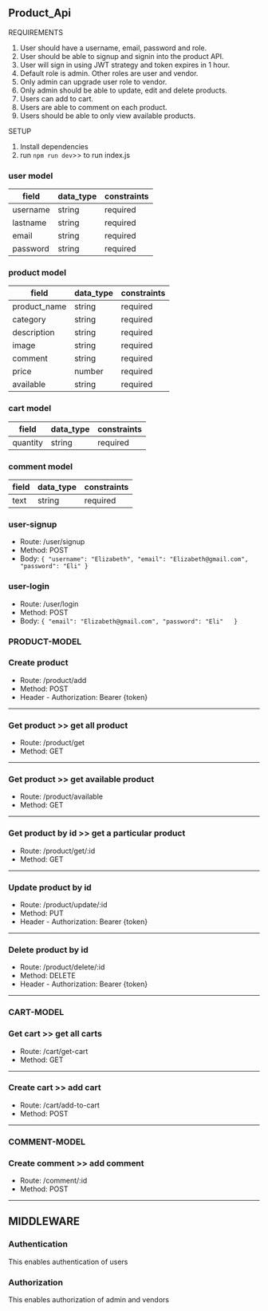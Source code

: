 ## Product_Api

REQUIREMENTS
1. User should have a username, email, password and role.
2. User should be able to signup and signin into the product API.
3. User will sign in using JWT strategy and token expires in 1 hour.
4. Default role is admin. Other roles are user and vendor.
5. Only admin can upgrade user role to vendor.
6. Only admin should be able to update, edit and delete products.
7. Users can add to cart.
8. Users are able to comment on each product.
9. Users should be able to only view available products.


SETUP
1. Install dependencies
2. run `npm run dev`>> to run index.js



### user model
| field  |  data_type | constraints  |
|---|---|---|
|  username | string  |  required |
|  lastname  |  string |  required |
|  email     | string  |  required |
|  password |   string |  required  |

### product model
| field  |  data_type | constraints  |
|---|---|---|
|  product_name |  string |  required |
|  category |  string |  required |
|  description | string  |  required |
|  image  |  string |  required  |
|  comment  | string  |  required |
|  price |   number |  required  |
|  available |  string |  required |

### cart model
| field  |  data_type | constraints  |
|---|---|---|
| quantity | string  |  required |

### comment model
| field  |  data_type | constraints  |
|---|---|---|
|  text | string  |  required |

### user-signup

- Route: /user/signup
- Method: POST
- Body: 
``
{
  "username": "Elizabeth",
  "email": "Elizabeth@gmail.com",
  "password": "Eli"
}
``

### user-login 

- Route: /user/login
- Method: POST
- Body: 
``
{
  "email": "Elizabeth@gmail.com",
  "password": "Eli"  
}
``
### PRODUCT-MODEL

### Create product

- Route: /product/add
- Method: POST
- Header - Authorization: Bearer {token}

---

### Get product >> get all product

- Route: /product/get
- Method: GET

---

### Get product >> get available product

- Route: /product/available
- Method: GET

---

### Get product by id >> get a particular product

- Route: /product/get/:id
- Method: GET

---

### Update product by id

- Route: /product/update/:id
- Method: PUT
- Header - Authorization: Bearer {token}

---

### Delete product by id

- Route: /product/delete/:id
- Method: DELETE
- Header - Authorization: Bearer {token}

---

### CART-MODEL

### Get cart >> get all carts

- Route: /cart/get-cart
- Method: GET

---

### Create cart >> add cart

- Route: /cart/add-to-cart
- Method: POST

---

### COMMENT-MODEL

### Create comment >> add comment

- Route: /comment/:id
- Method: POST

---

## MIDDLEWARE

### Authentication
This enables authentication of users

### Authorization
This enables authorization of admin and vendors
